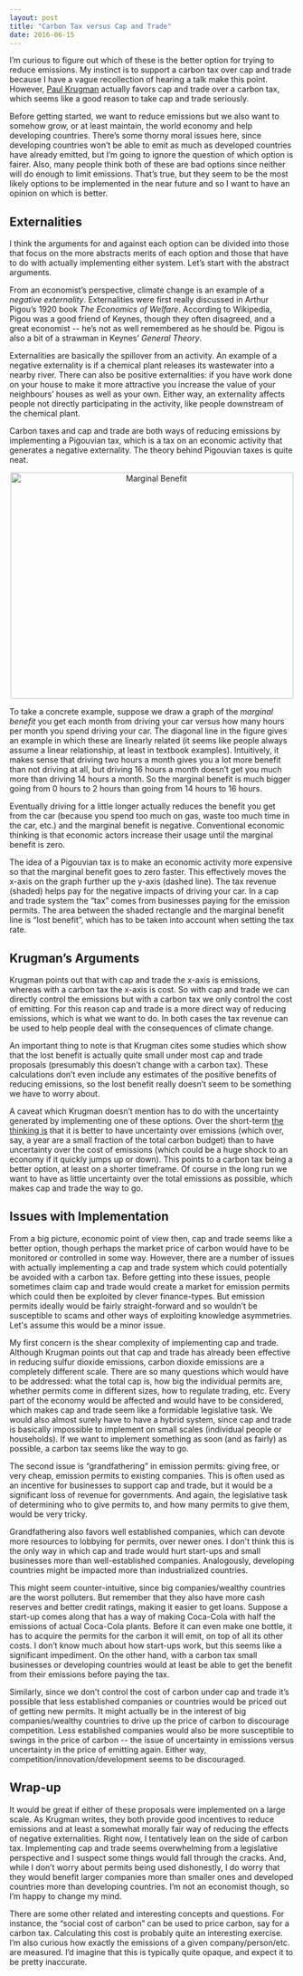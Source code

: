 ```yaml
---
layout: post
title: "Carbon Tax versus Cap and Trade"
date: 2016-06-15
---
```


<p>I’m curious to figure out which of these is the better option for trying to reduce emissions. My instinct is to support a carbon tax over cap and trade because I have a vague recollection of hearing a talk make this point. However, <a href="http://krugman.blogs.nytimes.com/2009/09/27/the-textbook-economics-of-cap-and-trade/?_r=0">Paul Krugman</a> actually favors cap and trade over a carbon tax, which seems like a good reason to take cap and trade seriously.</p>

<p>Before getting started, we want to reduce emissions but we also want to somehow grow, or at least maintain, the world economy and help developing countries. There’s some thorny moral issues here, since developing countries won’t be able to emit as much as developed countries have already emitted, but I’m going to ignore the question of which option is fairer. Also, many people think both of these are bad options since neither will do enough to limit emissions. That’s true, but they seem to be the most likely options to be implemented in the near future and so I want to have an opinion on which is better.</p>

<h2>Externalities</h2>

<p>I think the arguments for and against each option can be divided into those that focus on the more abstracts merits of each option and those that have to do with actually implementing either system. Let’s start with the abstract arguments.</p>

<p>From an economist’s perspective, climate change is an example of a <i>negative externality</i>. Externalities were first really discussed in Arthur Pigou’s 1920 book <i>The Economics of Welfare</i>. According to Wikipedia, Pigou was a good friend of Keynes, though they often disagreed, and a great economist -- he’s not as well remembered as he should be. Pigou is also a bit of a strawman in Keynes’ <i>General Theory</i>.</p>

<p>Externalities are basically the spillover from an activity. An example of a negative externality is if a chemical plant releases its wastewater into a nearby river. There can also be positive externalities: if you have work done on your house to make it more attractive you increase the value of your neighbours’ houses as well as your own. Either way, an externality affects people not directly participating in the activity, like people downstream of the chemical plant.</p>

<p>Carbon taxes and cap and trade are both ways of reducing emissions by implementing a Pigouvian tax, which is a tax on an economic activity that generates a negative externality. The theory behind Pigouvian taxes is quite neat.</p>

<center><img src="http://nicklutsko.github.io/notes/images/marg_ben.png" alt="Marginal Benefit" style="width:500px;height:400px;"></center>

<p>To take a concrete example, suppose we draw a graph of the <i>marginal benefit</i> you get each month from driving your car versus how many hours per month you spend driving your car. The diagonal line in the figure gives an example in which these are linearly related (it seems like people always assume a linear relationship, at least in textbook examples). Intuitively, it makes sense that driving two hours a month gives you a lot more benefit than not driving at all, but driving 16 hours a month doesn’t get you much more than driving 14 hours a month. So the marginal benefit is much bigger going from 0 hours to 2 hours than going from 14 hours to 16 hours.</p>

<p>Eventually driving for a little longer actually reduces the benefit you get from the car (because you spend too much on gas, waste too much time in the car, etc.) and the marginal benefit is negative. Conventional economic thinking is that economic actors increase their usage until the marginal benefit is zero.</p>

<p>The idea of a Pigouvian tax is to make an economic activity more expensive so that the marginal benefit goes to zero faster. This effectively moves the x-axis on the graph further up the y-axis (dashed line). The tax revenue (shaded) helps pay for the negative impacts of driving your car. In a cap and trade system the “tax” comes from businesses paying for the emission permits. The area between the shaded rectangle and the marginal benefit line is “lost benefit”, which has to be taken into account when setting the tax rate.</p>

<h2>Krugman’s Arguments</h2>

<p>Krugman points out that with cap and trade the x-axis is emissions, whereas with a carbon tax the x-axis is cost. So with cap and trade we can directly control the emissions but with a carbon tax we only control the cost of emitting. For this reason cap and trade is a more direct way of reducing emissions, which is what we want to do. In both cases the tax revenue can be used to help people deal with the consequences of climate change.</p>

<p>An important thing to note is that Krugman cites some studies which show that the lost benefit is actually quite small under most cap and trade proposals (presumably this doesn’t change with a carbon tax). These calculations don’t even include any estimates of the positive benefits of reducing emissions, so the lost benefit really doesn’t seem to be something we have to worry about.</p>

<p>A caveat which Krugman doesn’t mention has to do with the uncertainty generated by implementing one of these options. Over the short-term <a href="https://www.theguardian.com/environment/2013/jan/31/carbon-tax-cap-and-trade">the thinking is</a> that it is better to have uncertainty over emissions (which over, say, a year are a small fraction of the total carbon budget) than to have uncertainty over the cost of emissions (which could be a huge shock to an economy if it quickly jumps up or down). This points to a carbon tax being a better option, at least on a shorter timeframe. Of course in the long run we want to have as little uncertainty over the total emissions as possible, which makes cap and trade the way to go.</p>

<h2>Issues with Implementation</h2>

<p>From a big picture, economic point of view then, cap and trade seems like a better option, though perhaps the market price of carbon would have to be monitored or controlled in some way. However, there are a number of issues with actually implementing a cap and trade system which could potentially be avoided with a carbon tax. Before getting into these issues, people sometimes claim cap and trade would create a market for emission permits which could then be exploited by clever finance-types. But emission permits ideally would be fairly straight-forward and so wouldn’t be susceptible to scams and other ways of exploiting knowledge asymmetries. Let's assume this would be a minor issue.</p>

<p>My first concern is the shear complexity of implementing cap and trade. Although Krugman points out that cap and trade has already been effective in reducing sulfur dioxide emissions, carbon dioxide emissions are a completely different scale. There are so many questions which would have to be addressed: what the total cap is, how big the individual permits are, whether permits come in different sizes, how to regulate trading, etc. Every part of the economy would be affected and would have to be considered, which makes cap and trade seem like a formidable legislative task. We would also almost surely have to have a hybrid system, since cap and trade is basically impossible to implement on small scales (individual people or households). If we want to implement something as soon (and as fairly) as possible, a carbon tax seems like the way to go. </p>

<p>The second issue is “grandfathering” in emission permits: giving free, or very cheap, emission permits to existing companies. This is often used as an incentive for businesses to support cap and trade, but it would be a significant loss of revenue for governments. And again, the legislative task of determining who to give permits to, and how many permits to give them, would be very tricky.</p>

<p>Grandfathering also favors well established companies, which can devote more resources to lobbying for permits, over newer ones. I don't think this is the only way in which cap and trade would hurt start-ups and small businesses more than well-established companies. Analogously, developing countries might be impacted more than industrialized countries.</p>

<p>This might seem counter-intuitive, since big companies/wealthy countries are the worst polluters. But remember that they also have more cash reserves and better credit ratings, making it easier to get loans. Suppose a start-up comes along that has a way of making Coca-Cola with half the emissions of actual Coca-Cola plants. Before it can even make one bottle, it has to acquire the permits for the carbon it will emit, on top of all its other costs. I don’t know much about how start-ups work, but this seems like a significant impediment. On the other hand, with a carbon tax small businesses or developing countries would at least be able to get the benefit from their emissions before paying the tax. </p> 

<p>Similarly, since we don’t control the cost of carbon under cap and trade it’s possible that less established companies or countries would be priced out of getting new permits. It might actually be in the interest of big companies/wealthy countries to drive up the price of carbon to discourage competition. Less established companies would also be more susceptible to swings in the price of carbon -- the issue of uncertainty in emissions versus uncertainty in the price of emitting again. Either way, competition/innovation/development seems to be discouraged.</p>

<h2>Wrap-up</h2>

<p>It would be great if either of these proposals were implemented on a large scale. As Krugman writes, they both provide good incentives to reduce emissions and at least a somewhat morally fair way of reducing the effects of negative externalities. Right now, I tentatively lean on the side of carbon tax. Implementing cap and trade seems overwhelming from a legislative perspective and I suspect some things would fall through the cracks. And, while I don’t worry about permits being used dishonestly, I do worry that they would benefit larger companies more than smaller ones and developed countries more than developing countries. I’m not an economist though, so I’m happy to change my mind.</p>

<p>There are some other related and interesting concepts and questions. For instance, the “social cost of carbon” can be used to price carbon, say for a carbon tax. Calculating this cost is probably quite an interesting exercise. I’m also curious how exactly the emissions of a given company/person/etc. are measured. I’d imagine that this is typically quite opaque, and expect it to be pretty inaccurate.</p>


















